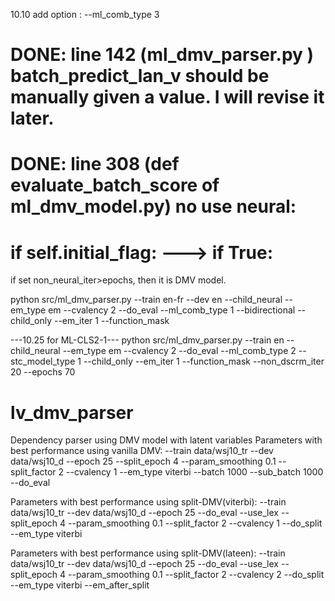 10.10
add option :   --ml_comb_type 3

# DONE: line 142  (ml_dmv_parser.py )   batch_predict_lan_v should be manually  given a value. I will revise it later.

# DONE: line 308 (def evaluate_batch_score of ml_dmv_model.py) no use neural:
# if self.initial_flag: ---> if True:

if set non_neural_iter>epochs, then it is DMV model.

python src/ml_dmv_parser.py --train en-fr --dev en --child_neural --em_type em --cvalency 2 --do_eval --ml_comb_type 1 --bidirectional --child_only --em_iter 1 --function_mask

---10.25 for ML-CLS2-1---
python src/ml_dmv_parser.py --train en --child_neural --em_type em --cvalency 2 --do_eval --ml_comb_type 2 --stc_model_type 1 --child_only --em_iter 1 --function_mask --non_dscrm_iter 20 --epochs 70

# lv_dmv_parser
Dependency parser using DMV model with latent variables
Parameters with best performance using vanilla DMV:
--train
data/wsj10_tr
--dev
data/wsj10_d
--epoch
25
--split_epoch
4
--param_smoothing
0.1
--split_factor
2
--cvalency
1
--em_type
viterbi
--batch
1000
--sub_batch
1000
--do_eval

Parameters with best performance using split-DMV(viterbi):
--train
data/wsj10_tr
--dev
data/wsj10_d
--epoch
25
--do_eval
--use_lex
--split_epoch
4
--param_smoothing
0.1
--split_factor
2
--cvalency
1
--do_split
--em_type
viterbi

Parameters with best performance using split-DMV(lateen):
--train
data/wsj10_tr
--dev
data/wsj10_d
--epoch
25
--do_eval
--use_lex
--split_epoch
4
--param_smoothing
0.1
--split_factor
2
--cvalency
2
--do_split
--em_type
viterbi
--em_after_split



